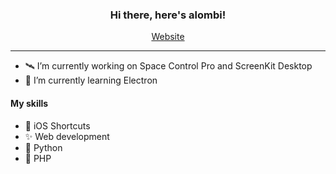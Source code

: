 <h3 align="center">Hi there, here's alombi!</h2>

<p align="center">
  <a href="https://alombi.xyz">Website</a>
</p>

---


- 🛰 I’m currently working on Space Control Pro and ScreenKit Desktop
- 🌱 I’m currently learning Electron
#### My skills
-  iOS Shortcuts
- ✨ Web development
- 🐍 Python
- 🐘 PHP


<!--
**alombi/alombi** is a ✨ _special_ ✨ repository because its `README.md` (this file) appears on your GitHub profile.

Here are some ideas to get you started:

- 🔭 I’m currently working on ...
- 🌱 I’m currently learning ...
- 👯 I’m looking to collaborate on ...
- 🤔 I’m looking for help with ...
- 💬 Ask me about ...
- 📫 How to reach me: ...
- 😄 Pronouns: ...
- ⚡ Fun fact: ...
-->
